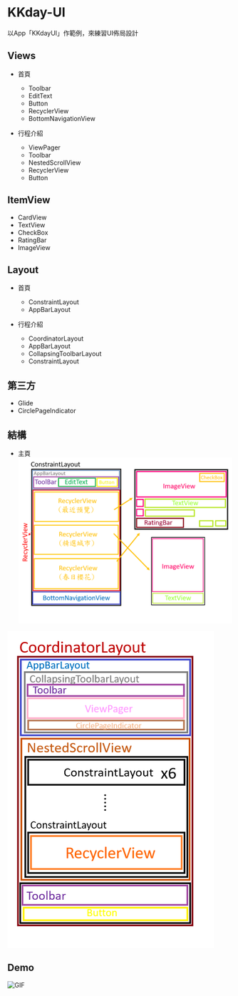 # KKday-UI
以App「KKdayUI」作範例，來練習UI佈局設計

## Views
* 首頁
  * Toolbar
  * EditText
  * Button
  * RecyclerView
  * BottomNavigationView
  
* 行程介紹
  * ViewPager
  * Toolbar
  * NestedScrollView
  * RecyclerView
  * Button
  
## ItemView
* CardView
* TextView
* CheckBox
* RatingBar
* ImageView


## Layout
* 首頁
  * ConstraintLayout
  * AppBarLayout
  
* 行程介紹
  * CoordinatorLayout
  * AppBarLayout
  * CollapsingToolbarLayout
  * ConstraintLayout
  
## 第三方
* Glide
* CirclePageIndicator

## 結構

* 主頁
![IMG](MainView.png)


![IMG](TravelView.png)


## Demo
![GIF](KKdayUI_Demo.gif)
